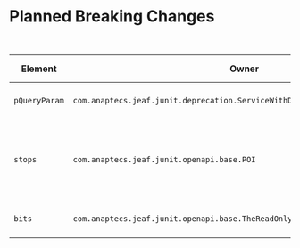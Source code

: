 # Planned Breaking Changes

<br>

| Element  | Owner   | Element Type |Description   | Active with |
|----------|---------|:------------:|--------------|:-----------:|
| `pQueryParam` | `com.anaptecs.jeaf.junit.deprecation.ServiceWithDeprecations.createSomething` | Parameter | Parameter will be mandatory. | PI 13 | 
| `stops` | `com.anaptecs.jeaf.junit.openapi.base.POI` | Property | New mandatory association is required to support upcoming features. | PI 15 | 
| `bits` | `com.anaptecs.jeaf.junit.openapi.base.TheReadOnlyServiceObject` | Property | At least one bit will be expected. | PI 16 | 

